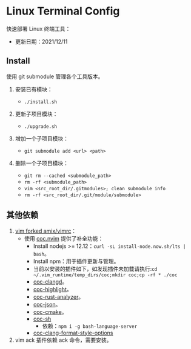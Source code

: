 # Linux Terminal Config

快速部署 Linux 终端工具：

- 更新日期：2021/12/11

## Install

使用 git submodule 管理各个工具版本。

1. 安装已有模块：

   - `./install.sh`

2. 更新子项目模块：

   - `./upgrade.sh`

3. 增加一个子项目模块：

   - `git submodule add <url> <path>`

4. 删除一个子项目模块：
   - `git rm --cached <submodule_path>`
   - `rm -rf <submodule_path>`
   - `vim <src_root_dir/.gitmodules>; clean submodule info`
   - `rm -rf <src_root_dir/.git/module/submodule>`

## 其他依赖

1. [vim forked amix/vimrc](https://github.com/HATTER-LONG/vimrc)：
   - 使用 [coc.nvim](https://github.com/neoclide/coc.nvim) 提供了补全功能：
     - Install nodejs >= 12.12：`curl -sL install-node.now.sh/lts | bash`。
     - Install npm：用于插件更新与管理。
     - 当前以安装的插件如下，如发现插件未加载请执行:`cd ~/.vim_runtime/temp_dirs/coc;mkdir coc;cp -rf * ./coc`
     - [coc-clangd](https://github.com/clangd/coc-clangd)。
     - [coc-highlight](https://github.com/neoclide/coc-highlight)。
     - [coc-rust-analyzer](https://github.com/fannheyward/coc-rust-analyzer)。
     - [coc-json](https://github.com/neoclide/coc-json)。
     - [coc-cmake](https://github.com/voldikss/coc-cmake)。
     - [coc-sh](https://github.com/josa42/coc-sh)
       - 依赖：`npm i -g bash-language-server`
     - [coc-clang-format-style-options](https://www.npmjs.com/package/coc-clang-format-style-options)
2. vim ack 插件依赖 ack 命令，需要安装。
